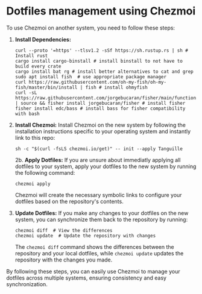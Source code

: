 # Dotfiles management using Chezmoi

To use Chezmoi on another system, you need to follow these steps:

1. **Install Dependencies:**
      ```shell
   curl --proto '=https' --tlsv1.2 -sSf https://sh.rustup.rs | sh # Install rust
   cargo install cargo-binstall # install binstall to not have to build every crate
   cargo install bat rg # install better alternatives to cat and grep
   sudo apt install fish  # use appropriate package manager
   curl https://raw.githubusercontent.com/oh-my-fish/oh-my-fish/master/bin/install | fish # install ohmyfish
   curl -sL https://raw.githubusercontent.com/jorgebucaran/fisher/main/functions/fisher.fish | source && fisher install jorgebucaran/fisher # install fisher
   fisher install edc/bass # install bass for fisher compatibility with bash

   ```

3. **Install Chezmoi:** Install Chezmoi on the new system by following the installation instructions specific to your operating system and instantly link to this repo:

   ```shell
   sh -c "$(curl -fsLS chezmoi.io/get)" -- init --apply Tanguille
   ```

   2b. **Apply Dotfiles:** If you are unsure about immediatly applying all dotfiles to your system, apply your dotfiles to the new system by running the following command:

   ```shell
   chezmoi apply
   ```

   Chezmoi will create the necessary symbolic links to configure your dotfiles based on the repository's contents.

4. **Update Dotfiles:** If you make any changes to your dotfiles on the new system, you can synchronize them back to the repository by running:

   ```shell
   chezmoi diff  # View the differences
   chezmoi update  # Update the repository with changes
   ```

   The `chezmoi diff` command shows the differences between the repository and your local dotfiles, while `chezmoi update` updates the repository with the changes you made.

By following these steps, you can easily use Chezmoi to manage your dotfiles across multiple systems, ensuring consistency and easy synchronization.
